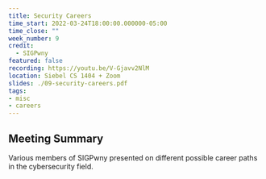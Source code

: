 ```yaml
---
title: Security Careers
time_start: 2022-03-24T18:00:00.000000-05:00
time_close: ""
week_number: 9
credit:
  - SIGPwny
featured: false
recording: https://youtu.be/V-Gjavv2NlM
location: Siebel CS 1404 + Zoom
slides: ./09-security-careers.pdf
tags:
- misc
- careers
---
```

## Meeting Summary
Various members of SIGPwny presented on different possible career paths in the cybersecurity field.
